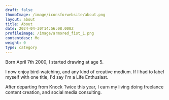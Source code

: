 ```yaml
---
draft: false
thumbImage: /image/iconsforwebsite/about.png
layout: about
title: About
date: 2024-04-30T14:56:08.000Z
profileimage: /image/armored_fist_1.png
contentdesc: Me
weight: 0
type: category
---
```

Born April 7th 2000, I started drawing at age 5.

I now enjoy bird-watching, and any kind of creative medium. If I had to label myself with one title, I'd say I'm a Life Enthusiast.

After departing from Knock Twice this year, I earn my living doing freelance content creation, and social media consulting.

